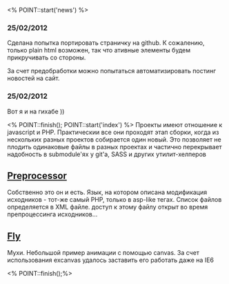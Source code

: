 <% POINT::start('news') %>
### 25/02/2012

Cделана попытка портировать страничку на github. К сожалению, только plain html возможен, так что ативные элементы будем прикручивать со стороны.

За счет предобработки можно попытаться автоматизировать постинг новостей на сайт.
### 25/02/2012

Вот я и на гихабе ))

<% POINT::finish(); POINT::start('index') %>
Проекты имеют отношение к javascript и PHP. Практическии все они проходят этап сборки, когда из нескольких разных проектов собирается один новый.
Это позволяет не плодить одинаковые файлы в разных проектах и частично перекрывает надобность в submodule'ях у git'а, SASS и других утилит-хелперов

## [Preprocessor](http://github.com/Ksnk/Preprocessor) ##

Собственно это он и есть. Язык, на котором описана модификация исходников - тот-же самый PHP, только в asp-like тегах. Список файлов определяется в XML файле. доступ к этому файлу открыт во время препроцессинга исходников...


## [Fly](http://github.com/Ksnk/Fly) ##

Мухи. Небольшой пример анимации с помощью canvas. За счет использования excanvas удалось заставить его работать даже на IE6

<% POINT::finish();%>
